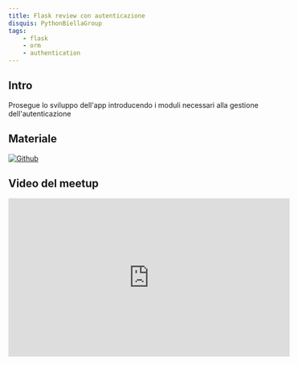 ```yaml
---
title: Flask review con autenticazione
disquis: PythonBiellaGroup
tags:
    - flask
    - orm
    - authentication
---
```

## Intro

Prosegue lo sviluppo dell'app introducendo i moduli necessari alla gestione dell'autenticazione

## Materiale

[![Github](https://img.shields.io/badge/GitHub-181717.svg?style=for-the-badge&logo=GitHub&logoColor=white)](https://github.com/PythonBiellaGroup/MaterialeSerate/tree/master/Flask/Lezione7)

## Video del meetup

<iframe width="560" height="315" src="https://www.youtube.com/embed/bwOsvfnOjVo?si=HT3d6wQnKcOk2ZYZ" title="YouTube video player" frameborder="0" allow="accelerometer; autoplay; clipboard-write; encrypted-media; gyroscope; picture-in-picture; web-share" allowfullscreen></iframe>